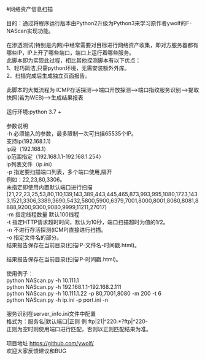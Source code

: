 #网络资产信息扫描<br>
<br>
目的：通过将程序运行版本由Python2升级为Python3来学习原作者ywolf的F-NAScan实现功能。<br>
<br>
在渗透测试(特别是内网)中经常需要对目标进行网络资产收集，即对方服务器都有哪些IP，IP上开了哪些端口，端口上运行着哪些服务。<br>
此脚本即为实现此过程，相比其他探测脚本有以下优点：<br>
      1、轻巧简洁,只需python环境，无需安装额外外库。<br>
      2、扫描完成后生成独立页面报告。<br>
<br>
此脚本的大概流程为 ICMP存活探测-->端口开放探测-->端口指纹服务识别-->提取快照(若为WEB)-->生成结果报表<br>
<br>
运行环境:python 3.7 +<br>
<br>
参数说明<br>
-h 必须输入的参数，最多限制一次可扫描65535个IP。<br>
      支持ip(192.168.1.1)<br>
      ip段（192.168.1）<br>
      ip范围指定（192.168.1.1-192.168.1.254）<br>
      ip列表文件（ip.ini）<br>
-p 指定要扫描端口列表，多个端口使用,隔开  <br>
      例如：22,23,80,3306。<br>
      未指定即使用内置默认端口进行扫描<br>(21,22,23,25,53,80,110,139,143,389,443,445,465,873,993,995,1080,1723,1433,1521,3306,3389,3690,5432,5800,5900,6379,7001,8000,8001,8080,8081,8888,9200,9300,9080,9999,11211,27017)<br>
-m 指定线程数量 默认100线程<br>
-t 指定HTTP请求超时时间，默认为10秒，端口扫描超时为值的1/2。<br>
-n 不进行存活探测(ICMP)直接进行扫描。<br>
-o 指定文件名的部分。<br>
    结果报告保存在当前目录(扫描IP-文件名-时间戳.html)。<br>
<br>
结果报告保存在当前目录(扫描IP-时间戳.html)。<br>
<br>
使用例子：<br>
python NAScan.py -h 10.111.1<br>
python NAScan.py -h 192.168.1.1-192.168.2.111<br>
python NAScan.py -h 10.111.1.22 -p 80,7001,8080 -m 200 -t 6<br>
python NAScan.py -h ip.ini -p port.ini -n<br>
<br>
服务识别在server_info.ini文件中配置<br>
格式为：服务名|默认端口|正则  例 ftp|21|^220.*?ftp|^220-<br>
正则为空时则使用端口进行匹配，否则以正则匹配结果为准。<br>
<br>
项目地址 https://github.com/ywolf/<br>
欢迎大家反馈建议和BUG<br>
<br>
